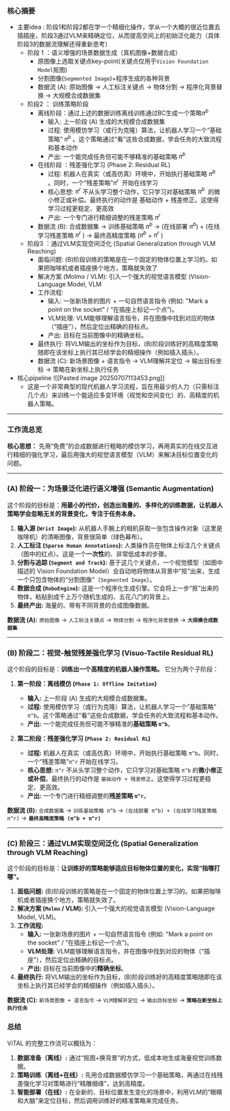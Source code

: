 
### 核心摘要
* 主要idea : 阶段1和阶段2都在学一个精细化操作，学从一个大概的很近位置去插插座，阶段3通过VLM来精确定位，从而提高空间上的初始泛化能力（具体阶段3的数据流理解还得重新思考）
	* 阶段 1 ：语义增强的场景数据生成（真机图像+数据合成）
		* 原图像上选取关键点key-point(关键点仅用于`Vision Foundation Model`抠图)
		* 分割图像(`Segmented Image`)+程序生成的各种背景
		* 数据流 (A): 原始图像 → 人工标注关键点 → 物体分割 → 程序化背景替换 → 大规模合成数据集
	* 阶段2 ： 训练策略阶段
		* 离线阶段：通过上述的数据训练离线训练通过BC生成一个策略$\pi^{b}$ 
			* 输入: 上一阶段 (A) 生成的大规模合成数据集
			* 过程: 使用模仿学习（或行为克隆）算法，让机器人学习一个“基础策略” $\pi^{b}$ 。这个策略通过“看”这些合成数据，学会任务的大致流程和基本动作
			* 产出: 一个能完成任务但可能不够精准的基础策略 $\pi^{b}$ 
		* 在线阶段 ：残差强化学习 (Phase 2: Residual RL)
			* 过程: 机器人在真实（或高仿真）环境中，开始执行基础策略 $\pi^{b}$ 。同时，一个“残差策略”$\pi^{r}$  开始在线学习
			* 核心思想: $\pi^{r}$ 不从头学习整个动作，它只学习对基础策略 $\pi^{b}$  的微小修正或补偿。最终执行的动作是 基础动作 + 残差修正。这使得学习过程更稳定、更高效
			* 产出: 一个专门进行精细调整的残差策略 $\pi^{r}$ 
		* 数据流 (B): 合成数据集 → 训练基础策略 $\pi^{b}$ → (在线部署 $\pi^{b}$) + (在线学习残差策略 $\pi^{r}$ ) → 最终高精度策略 ($\pi^{b}$ + $\pi^{r}$ ) 
	* 阶段3 ：通过VLM实现空间泛化 (Spatial Generalization through VLM Reaching)
		* 面临问题: (B)阶段训练的策略是在一个固定的物体位置上学习的。如果把咖啡机或者插座换个地方，策略就失效了
		* 解决方案 (Molmo / VLM): 引入一个强大的视觉语言模型 (Vision-Language Model, VLM
		* 工作流程:
			- 输入: 一张新场景的图片 + 一句自然语言指令 (例如: "Mark a point on the socket" / “在插座上标记一个点”)。
			- VLM处理: VLM能够理解语言指令，并在图像中找到对应的物体（“插座”），然后定位出精确的目标点。
			- 产出: 目标在当前图像中的精确坐标。
		* 最终执行: 将VLM输出的坐标作为目标，(B)阶段训练好的高精度策略随即在该坐标上执行其已经学会的精细操作（例如插入插头）。
		* 数据流 (C): 新场景图像 + 语言指令 → VLM理解并定位 → 输出目标坐标 → 策略在新坐标上执行任务
* 核心pipeline
![[Pasted image 20250707113453.png]]
  * 这是一个非常典型的现代机器人学习流程，旨在用最少的人力（只需标注几个点）来训练一个能适应多变环境（视觉和空间变化）的、高精度的机器人策略。

---

### 工作流总览

**核心思想：** 先用“免费”的合成数据进行粗略的模仿学习，再用真实的在线交互进行精细的强化学习，最后用强大的视觉语言模型（VLM）来解决目标位置变化的问题。

---

### (A) 阶段一：为场景泛化进行语义增强 (Semantic Augmentation)

这个阶段的目标是：**用最小的代价，创造出海量的、多样化的训练数据，让机器人策略学会忽略无关的背景变化，专注于任务本身。**

1.  **输入源 (`Wrist Image`):** 从机器人手腕上的相机获取一张包含操作对象（这里是咖啡机）的清晰图像，背景很简单（绿色幕布）。
2.  **人工标注 (`Sparse Human Annotations`):** 人类操作员在物体上标注几个关键点（图中的红点）。这是一个**一次性**的、非常低成本的步骤。
3.  **分割与追踪 (`Segment and Track`):** 基于这几个关键点，一个视觉模型（如图中描述的 Vision Foundation Model）会自动地将物体从背景中“抠”出来，生成一个只包含物体的“分割图像”（`Segmented Image`）。
4.  **数据合成 (`RoboEngine`):** 这是一个程序化生成引擎。它会将上一步“抠”出来的物体，粘贴到成千上万个随机生成的、五花八门的背景上。
5.  **最终产出:** 海量的、带有不同背景的合成图像数据。

**数据流 (A):**
`原始图像` → `人工标注关键点` → `物体分割` → `程序化背景替换` → **`大规模合成数据集`**

---

### (B) 阶段二：视觉-触觉残差强化学习 (Visuo-Tactile Residual RL)

这个阶段的目标是：**训练出一个高精度的机器人操作策略。** 它分为两个子阶段：

1.  **第一阶段：离线模仿 (`Phase 1: Offline Imitation`)**
    *   **输入:** 上一阶段 (A) 生成的大规模合成数据集。
    *   **过程:** 使用模仿学习（或行为克隆）算法，让机器人学习一个“基础策略” `π^b`。这个策略通过“看”这些合成数据，学会任务的大致流程和基本动作。
    *   **产出:** 一个能完成任务但可能不够精准的**基础策略 `π^b`**。

2.  **第二阶段：残差强化学习 (`Phase 2: Residual RL`)**
    *   **过程:** 机器人在真实（或高仿真）环境中，开始执行基础策略 `π^b`。同时，一个“残差策略”`π^r` 开始在线学习。
    *   **核心思想:** `π^r` 不从头学习整个动作，它只学习对基础策略 `π^b` 的**微小修正或补偿**。最终执行的动作是 `基础动作 + 残差修正`。这使得学习过程更稳定、更高效。
    *   **产出:** 一个专门进行精细调整的**残差策略 `π^r`**。

**数据流 (B):**
`合成数据集` → `训练基础策略 π^b` → `(在线部署 π^b) + (在线学习残差策略 π^r)` → **`最终高精度策略 (π^b + π^r)`**

---

### (C) 阶段三：通过VLM实现空间泛化 (Spatial Generalization through VLM Reaching)

这个阶段的目标是：**让训练好的策略能够适应目标物体位置的变化，实现“指哪打哪”。**

1.  **面临问题:** (B)阶段训练的策略是在一个固定的物体位置上学习的。如果把咖啡机或者插座换个地方，策略就失效了。
2.  **解决方案 (`Molmo` / VLM):** 引入一个强大的视觉语言模型 (Vision-Language Model, VLM)。
3.  **工作流程:**
    *   **输入:** 一张新场景的图片 + 一句自然语言指令 (例如: "Mark a point on the socket" / “在插座上标记一个点”)。
    *   **VLM处理:** VLM能够理解语言指令，并在图像中找到对应的物体（“插座”），然后定位出精确的目标点。
    *   **产出:** 目标在当前图像中的**精确坐标**。
4.  **最终执行:** 将VLM输出的坐标作为目标，(B)阶段训练好的高精度策略随即在该坐标上执行其已经学会的精细操作（例如插入插头）。

**数据流 (C):**
`新场景图像 + 语言指令` → `VLM理解并定位` → `输出目标坐标` → **`策略在新坐标上执行任务`**

### 总结

ViTAL 的完整工作流可以概括为：

1.  **数据准备（离线）:** 通过“抠图+换背景”的方式，低成本地生成海量视觉训练数据。
2.  **策略训练（离线+在线）:** 先用合成数据模仿学习一个基础策略，再通过在线残差强化学习对策略进行“精雕细琢”，达到高精度。
3.  **智能部署（在线）:** 在全新的、目标位置发生变化的场景中，利用VLM的“眼睛和大脑”来定位目标，然后调用训练好的精准策略来完成任务。